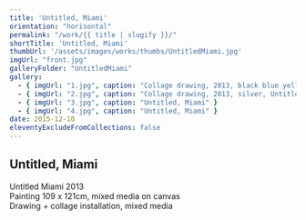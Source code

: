 ```yaml
---
title: 'Untitled, Miami'
orientation: "horisontal"
permalink: "/work/{{ title | slugify }}/"
shortTitle: 'Untitled, Miami'
thumbUrl: '/assets/images/works/thumbs/UntitledMiami.jpg'
imgUrl: "front.jpg"
galleryFolder: "UntitledMiami"
gallery:
  - { imgUrl: "1.jpg", caption: "Collage drawing, 2013, black blue yellow, Untitled, Miami" }
  - { imgUrl: "2.jpg", caption: "Collage drawing, 2013, silver, Untitled, Miami" }
  - { imgUrl: "3.jpg", caption: "Untitled, Miami" }
  - { imgUrl: "4.jpg", caption: "Untitled, Miami" }  
date: 2015-12-10
eleventyExcludeFromCollections: false
---
```



<div class="Txt">
  <h2>Untitled, Miami</h2>
  <p>Untitled Miami 2013&nbsp;<br>
  Painting 109 x 121cm, mixed media on canvas&nbsp;<br>
  Drawing + collage installation, mixed media</p>
</div>
